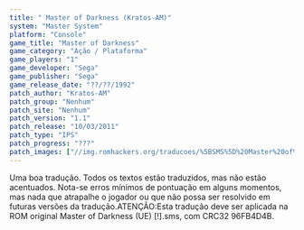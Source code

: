 ```yaml
---
title: " Master of Darkness (Kratos-AM)"
system: "Master System"
platform: "Console"
game_title: "Master of Darkness"
game_category: "Ação / Plataforma"
game_players: "1"
game_developer: "Sega"
game_publisher: "Sega"
game_release_date: "??/??/1992"
patch_author: "Kratos-AM"
patch_group: "Nenhum"
patch_site: "Nenhum"
patch_version: "1.1"
patch_release: "10/03/2011"
patch_type: "IPS"
patch_progress: "???"
patch_images: ["//img.romhackers.org/traducoes/%5BSMS%5D%20Master%20of%20Darkness%20-%20Kratos-AM%20-%201.png","//img.romhackers.org/traducoes/%5BSMS%5D%20Master%20of%20Darkness%20-%20Kratos-AM%20-%202.png","//img.romhackers.org/traducoes/%5BSMS%5D%20Master%20of%20Darkness%20-%20Kratos-AM%20-%203.png"]
---
```

Uma boa tradução. Todos os textos estão traduzidos, mas não estão acentuados. Nota-se erros mínimos de pontuação em alguns momentos, mas nada que atrapalhe o jogador ou que não possa ser resolvido em futuras versões da tradução.ATENÇÃO:Esta tradução deve ser aplicada na ROM original Master of Darkness (UE) [!].sms, com CRC32 96FB4D4B.